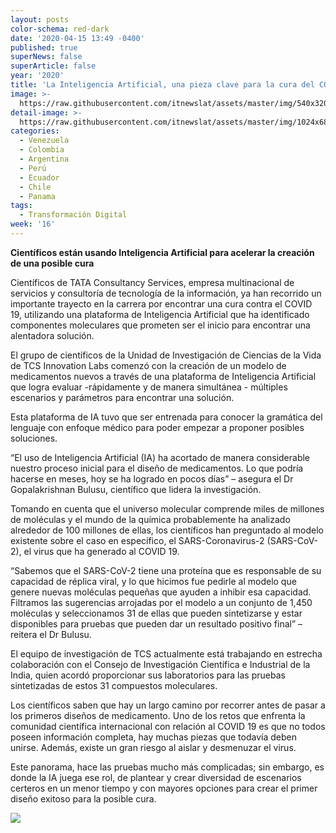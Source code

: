 ```yaml
---
layout: posts
color-schema: red-dark
date: '2020-04-15 13:49 -0400'
published: true
superNews: false
superArticle: false
year: '2020'
title: 'La Inteligencia Artificial, una pieza clave para la cura del COVID 19'
image: >-
  https://raw.githubusercontent.com/itnewslat/assets/master/img/540x320/Mundo-Digital-p.jpg
detail-image: >-
  https://raw.githubusercontent.com/itnewslat/assets/master/img/1024x680/Mundo-Digital-g.jpg
categories:
  - Venezuela
  - Colombia
  - Argentina
  - Perú
  - Ecuador
  - Chile
  - Panama
tags:
  - Transformación Digital
week: '16'
---
```

**Científicos están usando Inteligencia Artificial para acelerar la creación de una posible cura**

Científicos de TATA Consultancy Services, empresa multinacional de servicios y consultoría de tecnología de la información, ya han recorrido un importante trayecto en la carrera por encontrar una cura contra el COVID 19, utilizando una plataforma de Inteligencia Artificial que ha identificado componentes moleculares que prometen ser el inicio para encontrar una alentadora solución.

El grupo de científicos de la Unidad de Investigación de Ciencias de la Vida de TCS Innovation Labs comenzó con la creación de un modelo de medicamentos nuevos a través de una plataforma de Inteligencia Artificial que logra evaluar -rápidamente y de manera simultánea - múltiples escenarios y parámetros para encontrar una solución.

Esta plataforma de IA tuvo que ser entrenada para conocer la gramática del lenguaje con enfoque médico para poder empezar a proponer posibles soluciones.

“El uso de Inteligencia Artificial (IA) ha acortado de manera considerable nuestro proceso inicial para el diseño de medicamentos. Lo que podría hacerse en meses, hoy se ha logrado en pocos días” – asegura el Dr Gopalakrishnan Bulusu, científico que lidera la investigación.

Tomando en cuenta que el universo molecular comprende miles de millones de moléculas y el mundo de la química probablemente ha analizado alrededor de 100 millones de ellas, los científicos han preguntado al modelo existente sobre el caso en específico, el SARS-Coronavirus-2 (SARS-CoV-2), el virus que ha generado al COVID 19.

“Sabemos que el SARS-CoV-2 tiene una proteína que es responsable de su capacidad de réplica viral, y lo que hicimos fue pedirle al modelo que genere nuevas moléculas pequeñas que ayuden a inhibir esa capacidad. Filtramos las sugerencias arrojadas por el modelo a un conjunto de 1,450 moléculas y seleccionamos 31 de ellas que pueden sintetizarse y estar disponibles para pruebas que pueden dar un resultado positivo final” – reitera el Dr Bulusu.

El equipo de investigación de TCS actualmente está trabajando en estrecha colaboración con el Consejo de Investigación Científica e Industrial de la India, quien acordó proporcionar sus laboratorios para las pruebas sintetizadas de estos 31 compuestos moleculares.

Los científicos saben que hay un largo camino por recorrer antes de pasar a los primeros diseños de medicamento. Uno de los retos que enfrenta la comunidad científica internacional con relación al COVID 19 es que no todos poseen información completa, hay muchas piezas que todavía deben unirse. Además, existe un gran riesgo al aislar y desmenuzar el virus. 

Este panorama, hace las pruebas mucho más complicadas; sin embargo, es donde la IA juega ese rol, de plantear y crear diversidad de escenarios certeros en un menor tiempo y con mayores opciones para crear el primer diseño exitoso para la posible cura.

<img src="https://tracker.metricool.com/c3po.jpg?hash=56f88a41e39ab42c063cc51676587a04"/>